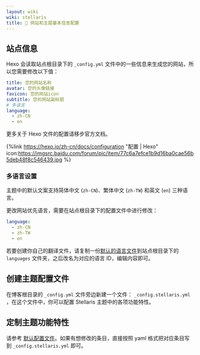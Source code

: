 ```yaml
---
layout: wiki
wiki: stellaris
title: 🔧 网站和主题基本信息配置
---
```


## 站点信息

Hexo 会读取站点根目录下的 `_config.yml` 文件中的一些信息来生成您的网站，所以您需要修改以下值：

```yaml blog/_config.yml
title: 您的网站名称
avatar: 您的头像链接
favicon: 您的网站icon
subtitle: 您的网站副标题
# 多语言
language:
  - zh-CN
  - en
```

更多关于 Hexo 文件的配置请移步官方文档。

{%link https://hexo.io/zh-cn/docs/configuration "配置 | Hexo" icon:https://imgsrc.baidu.com/forum/pic/item/77c6a7efce1b9d16ba0cae56b5deb48f8c546439.jpg %}

### 多语言设置

主题中的默认文案支持简体中文 (`zh-CN`)、繁体中文 (`zh-TW`) 和英文 (`en`) 三种语言。

更改网站优先语言，需要在站点根目录下的配置文件中进行修改：

```yaml blog/_config.yml
language:
  - zh-CN
  - zh-TW
  - en
```

若要创建你自己的翻译文件，请复制一份[默认的语言文件](blog/_config.yml)到站点根目录下的 `languages` 文件夹，之后改名为对应的语言 ID，编辑内容即可。

## 创建主题配置文件

在博客根目录的 `_config.yml` 文件旁边新建一个文件： `_config.stellaris.yml` ，在这个文件中，你可以配置 Stellaris 主题中的各项功能特性。

## 定制主题功能特性

请参考 [默认配置文件](https://github.com/chiyuki0325/hexo-theme-stellaris/blob/main/_config.yml)。如果有想修改的条目，直接按照 yaml 格式把对应条目写到 `_config.stellaris.yml` 即可。
